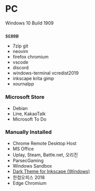 PC
========
Windows 10 Build 1909

### [`scoop`](https://scoop.sh)
- 7zip git
- neovim
- firefox chromium
- vscode
- discord
- windows-terminal vcredist2019
- inkscape krita gimp
- xournalpp

### Microsoft Store
- Debian
- Line, KakaoTalk
- Microsoft To Do

### Manually Installed
- Chrome Remote Desktop Host
- MS Office
- Uplay, Steam, Battle.net, 오리진
- ParsecGaming
- Windows Sandbox
- [Dark Theme for Inkscape (Windows)](https://github.com/SimBotBiz/inkscape-dark-theme)
- 한컴오피스 2018
- Edge Chromium
